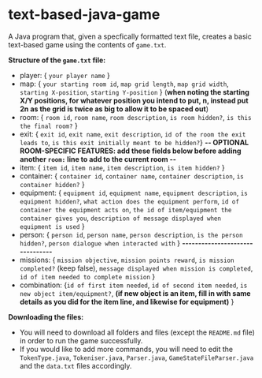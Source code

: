# text-based-java-game
A Java program that, given a specfically formatted text file, creates a basic text-based game using the contents of ```game.txt```.

__Structure of the ```game.txt``` file:__
* player: { ``your player name`` }
* map: { ``your starting room id``, ``map grid length``, ``map grid width``, ``starting X-position``, ``starting Y-position`` }   (**when noting the starting X/Y positions, for whatever position you intend to put, n, instead put 2n as the grid is twice as big to allow it to be spaced out**)
* room: { ``room id``, ``room name``, ``room description``, ``is room hidden?``, ``is this the final room?`` }
* exit: { ``exit id``, ``exit name``, ``exit description``, ``id of the room the exit leads to``, ``is this exit initially meant to be hidden?``}
**-- OPTIONAL ROOM-SPECIFIC FEATURES: add these fields below before adding another ```room:``` line to add to the current room --**
* item: { ``item id``, ``item name``, ``item description``, ``is item hidden?`` }
* container: { ``container id``, ``container name``, ``container description``, ``is container hidden?`` }
* equipment: { ``equipment id``, ``equipment name``, ``equipment description``, ``is equipment hidden?``, ``what action does the equipment perform``, ``id of container the equipment acts on``, ``the id of item/equipment the container gives you``, ``description of message displayed when equipment is used`` }
* person: { ``person id``, ``person name``, ``person description``, ``is the person hidden?``, ``person dialogue when interacted with`` }
**--------------------------------**
* missions: { ``mission objective``, ``mission points reward``, ``is mission completed?`` (keep false), ``message displayed when mission is completed``, ``id of item needed to complete mission`` }
* combination: {``id of first item needed``, ``id of second item needed``, ``is new object item/equipment?``, **(if new object is an item, fill in with same details as you did for the item line, and likewise for equipment)** }

**Downloading the files:**
* You will need to download all folders and files (except the ```README.md``` file) in order to run the game successfully.
* If you would like to add more commands, you will need to edit the ``TokenType.java``, ``Tokeniser.java``, ``Parser.java``, ``GameStateFileParser.java`` and the ``data.txt`` files accordingly.

 



